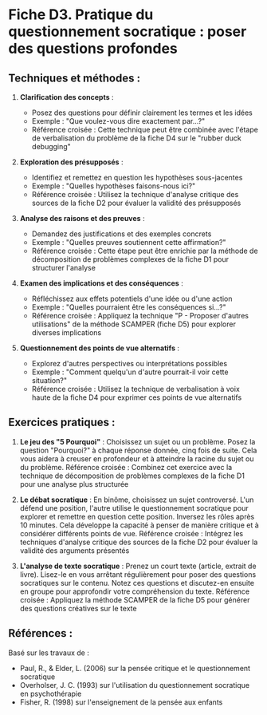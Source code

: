 # Fiche D3. Pratique du questionnement socratique : poser des questions profondes

## Techniques et méthodes :

1. **Clarification des concepts** :
   - Posez des questions pour définir clairement les termes et les idées
   - Exemple : "Que voulez-vous dire exactement par...?"
   - Référence croisée : Cette technique peut être combinée avec l'étape de verbalisation du problème de la fiche D4 sur le "rubber duck debugging"

2. **Exploration des présupposés** :
   - Identifiez et remettez en question les hypothèses sous-jacentes
   - Exemple : "Quelles hypothèses faisons-nous ici?"
   - Référence croisée : Utilisez la technique d'analyse critique des sources de la fiche D2 pour évaluer la validité des présupposés

3. **Analyse des raisons et des preuves** :
   - Demandez des justifications et des exemples concrets
   - Exemple : "Quelles preuves soutiennent cette affirmation?"
   - Référence croisée : Cette étape peut être enrichie par la méthode de décomposition de problèmes complexes de la fiche D1 pour structurer l'analyse

4. **Examen des implications et des conséquences** :
   - Réfléchissez aux effets potentiels d'une idée ou d'une action
   - Exemple : "Quelles pourraient être les conséquences si...?"
   - Référence croisée : Appliquez la technique "P - Proposer d'autres utilisations" de la méthode SCAMPER (fiche D5) pour explorer diverses implications

5. **Questionnement des points de vue alternatifs** :
   - Explorez d'autres perspectives ou interprétations possibles
   - Exemple : "Comment quelqu'un d'autre pourrait-il voir cette situation?"
   - Référence croisée : Utilisez la technique de verbalisation à voix haute de la fiche D4 pour exprimer ces points de vue alternatifs

## Exercices pratiques :

1. **Le jeu des "5 Pourquoi"** :
   Choisissez un sujet ou un problème. Posez la question "Pourquoi?" à chaque réponse donnée, cinq fois de suite. Cela vous aidera à creuser en profondeur et à atteindre la racine du sujet ou du problème.
   Référence croisée : Combinez cet exercice avec la technique de décomposition de problèmes complexes de la fiche D1 pour une analyse plus structurée

2. **Le débat socratique** :
   En binôme, choisissez un sujet controversé. L'un défend une position, l'autre utilise le questionnement socratique pour explorer et remettre en question cette position. Inversez les rôles après 10 minutes. Cela développe la capacité à penser de manière critique et à considérer différents points de vue.
   Référence croisée : Intégrez les techniques d'analyse critique des sources de la fiche D2 pour évaluer la validité des arguments présentés

3. **L'analyse de texte socratique** :
   Prenez un court texte (article, extrait de livre). Lisez-le en vous arrêtant régulièrement pour poser des questions socratiques sur le contenu. Notez ces questions et discutez-en ensuite en groupe pour approfondir votre compréhension du texte.
   Référence croisée : Appliquez la méthode SCAMPER de la fiche D5 pour générer des questions créatives sur le texte

## Références :

Basé sur les travaux de :
- Paul, R., & Elder, L. (2006) sur la pensée critique et le questionnement socratique
- Overholser, J. C. (1993) sur l'utilisation du questionnement socratique en psychothérapie
- Fisher, R. (1998) sur l'enseignement de la pensée aux enfants